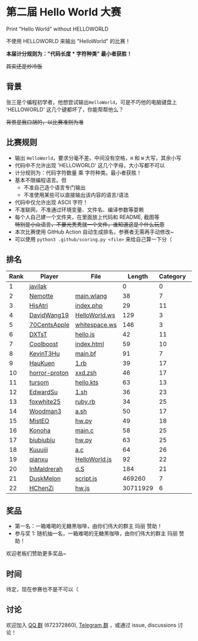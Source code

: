 # 第二届 Hello World 大赛

Print "Hello World" without HELLOWORLD

不使用 HELLOWORLD 来输出 "HelloWorld" 的比赛！

**本届计分规则为："代码长度 * 字符种类" 最小者获胜！**

~~其实还是炒冷饭~~

## 背景

张三是个编程初学者，他想尝试输出`HelloWorld`，可是不巧他的电脑键盘上 'HELLOWORLD' 这几个键都坏了，你能帮帮他么？  

~~背景是我口胡的，以比赛准则为准~~

## 比赛规则

- 输出 `HelloWorld`，要求分毫不差。中间没有空格，`H` 和 `W` 大写，其余小写
- 代码中不允许出现 'HELLOWORLD' 这几个字母，大小写都不可以
- 计分规则为：代码字符数量 乘 字符种类。最小者获胜！
- 基本不限编程语言。但
  - 不准自己造个语言专门输出
  - 不准使用某些可以直接输出该内容的语言/语法
- 代码中仅允许出现 ASCII 字符！
- 不准联网，不准通过环境变量、文件名、编译参数等耍赖
- 每个人自己建一个文件夹，在里面放上代码和 README, 截图等  
  ~~特别是小众语言，不要光秃秃就一个文件，谁知道这是个什么玩意~~
- 本次比赛使用 GitHub Action 自动生成排名，参赛者无需再手动修改~
- 可以使用 `python3 .github/scoring.py <file>` 来给自己算一下分（

## 排名

<!-- begin of RANKING -->
| Rank | Player | File | Length | Category | Score |
| ---- | ------ | ---- | ------ | -------- | ----- |
| 1 | [javilak](javilak) | [](.) | 0 | 0 | 0 |
| 2 | [Nemotte](Nemotte) | [main.wlang](Nemotte/main.wlang) | 38 | 7 | 266 |
| 3 | [HisAtri](HisAtri) | [index.php](HisAtri/index.php) | 29 | 11 | 319 |
| 4 | [DavidWang19](DavidWang19) | [HelloWorld.ws](DavidWang19/HelloWorld.ws) | 129 | 3 | 387 |
| 5 | [70CentsApple](70CentsApple) | [whitespace.ws](70CentsApple/whitespace.ws) | 146 | 3 | 438 |
| 6 | [DXTsT](DXTsT) | [hello.js](DXTsT/hello.js) | 42 | 11 | 462 |
| 7 | [Coolboost](Coolboost) | [index.html](Coolboost/index.html) | 59 | 10 | 590 |
| 8 | [KevinT3Hu](KevinT3Hu) | [main.bf](KevinT3Hu/main.bf) | 91 | 7 | 637 |
| 9 | [HauKuen](HauKuen) | [1.rb](HauKuen/1.rb) | 39 | 17 | 663 |
| 10 | [horror-proton](horror-proton) | [xxd.zsh](horror-proton/xxd.zsh) | 46 | 17 | 782 |
| 11 | [tursom](tursom) | [hello.kts](tursom/hello.kts) | 63 | 13 | 819 |
| 12 | [EdwardSu](EdwardSu) | [1.sh](EdwardSu/1.sh) | 36 | 23 | 828 |
| 13 | [foxwhite25](foxwhite25) | [ruby.rb](foxwhite25/ruby.rb) | 34 | 25 | 850 |
| 14 | [Woodman3](Woodman3) | [a.sh](Woodman3/a.sh) | 50 | 17 | 850 |
| 15 | [MistEO](MistEO) | [hw.py](MistEO/hw.py) | 49 | 18 | 882 |
| 16 | [Konoha](Konoha) | [main.c](Konoha/main.c) | 58 | 25 | 1450 |
| 17 | [biubiubiu](biubiubiu) | [hw.py](biubiubiu/hw.py) | 63 | 25 | 1575 |
| 18 | [Kuuuiii](Kuuuiii) | [a.c](Kuuuiii/a.c) | 64 | 26 | 1664 |
| 19 | [qianxu](qianxu) | [HelloWorld.js](qianxu/HelloWorld.js) | 92 | 22 | 2024 |
| 20 | [InMaldrerah](InMaldrerah) | [d.S](InMaldrerah/d.S) | 184 | 21 | 3864 |
| 21 | [DuskMelon](DuskMelon) | [script.js](DuskMelon/script.js) | 469260 | 7 | 3284820 |
| 22 | [HChenZi](HChenZi) | [hw.js](HChenZi/hw.js) | 30711929 | 6 | 184271574 |
<!-- end of RANKING -->

## 奖品

- 第一名：一箱难喝的无糖黑咖啡，由你们伟大的群主 玛丽 赞助！
- 参与奖 1: 随机抽一名，一箱难喝的无糖黑咖啡，由你们伟大的群主 玛丽 赞助！

欢迎老板们赞助更多奖品~

## 时间

待定，现在参赛也不是不可以（

## 讨论

欢迎加入 [QQ 群](https://jq.qq.com/?_wv=1027&k=8aBWumWU) (672372860), [Telegram 群](https://t.me/+NjDljiDRrpI4NTU1) ，或通过 issue, discussions 讨论！

